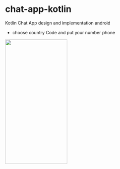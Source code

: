 # chat-app-kotlin
Kotlin Chat App design and implementation android

* choose country Code and put your number phone 


<img src="https://user-images.githubusercontent.com/55391701/107904965-05328680-6f56-11eb-827b-840d970c1f93.png" width="200" height="400" />


